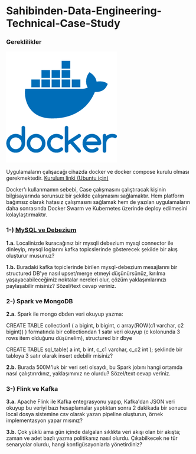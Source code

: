 # Sahibinden-Data-Engineering-Technical-Case-Study

### **Gereklilikler**

![druid](/readme_images/docker.png)

Uygulamaların çalışacağı cihazda docker ve docker compose kurulu olması gerekmektedir. [Kurulum linki (Ubuntu için)](https://docs.docker.com/engine/install/ubuntu/)

Docker'ı kullanmamın sebebi, Case çalışmasını çalıştıracak kişinin bilgisayarında sorunsuz bir şekilde çalışmasını sağlamaktır. Hem platform bağımsız olarak hatasız çalışmasını sağlamak hem de yazılan uygulamaların daha sonrasında Docker Swarm ve Kubernetes üzerinde deploy edilmesini kolaylaştırmaktır.

### 1-) [MySQL ve Debezium](/MySQL_Debezium/)

**1.a.** Localinizde kuracağınız bir mysqli debezium mysql connector ile dinleyip, mysql loglarını kafka topicslerinde gösterecek şekilde bir akış oluşturur musunuz? 

**1.b.** Buradaki kafka topiclerinde birilen mysql-debezium mesajlarını bir structured DB'ye nasıl upset/merge etmeyi düşünürsünüz, kırılma yaşayacabileceğimiz noktalar nereleri olur, çözüm yaklaşımlarınızı paylaşabilir misiniz? Sözel/text cevap veriniz.


### 2-) Spark ve MongoDB

**2.a.** Spark ile mongo dbden veri okuyup yazma:

CREATE TABLE collection1 (
   a bigint,
   b bigint,
   c array(ROW(c1 varchar, c2 bigint))
) formatında bir collectiondan 1 satır veri okuyup (c kolonunda 3 rows item olduğunu düşünelim), structured bir dbye 

CREATE TABLE sql_table(
a int, 
b int, 
c_c1 varchar, 
c_c2 int
); şeklinde bir tabloya 3 satır olarak insert edebilir misiniz?

**2.b.** Burada 500M'luk bir veri seti olsaydı, bu Spark jobını hangi ortamda nasıl çalıştırırdınız, yaklaşımınız ne olurdu? Sözel/text cevap veriniz.


### 3-) Flink ve Kafka

**3.a.** Apache Flink ile Kafka entegrasyonu yapıp, Kafka'dan JSON veri okuyup bu veriyi bazı hesaplamalar yaptıktan sonra 2 dakikada bir sonucu  local dosya sistemine csv olarak yazan pipeline oluşturun, örnek implementasyon yapar mısınız?

**3.b.** Çok yüklü ama gün içinde dalgalan sıklıkta veri akışı olan bir akışta; zaman ve adet bazlı yazma politikanız nasıl olurdu. Çıkabilkecek ne tür senaryolar olurdu, hangi konfigüsayonlarla yönetirdiniz?
